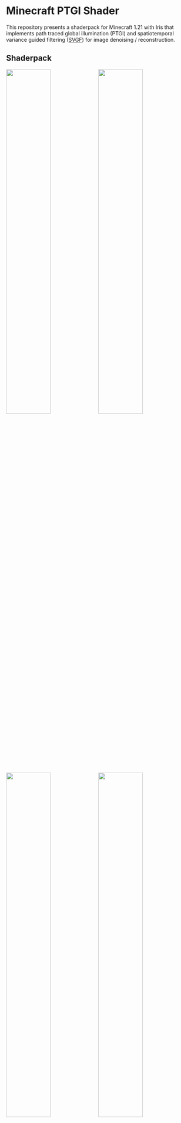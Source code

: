 # Minecraft PTGI Shader

This repository presents a shaderpack for Minecraft 1.21 with Iris that implements path traced global illumination (PTGI) and spatiotemporal variance guided filtering ([SVGF](https://research.nvidia.com/publication/2017-07_spatiotemporal-variance-guided-filtering-real-time-reconstruction-path-traced)) for image denoising / reconstruction.

## Shaderpack
<p float="left">
  <img src="res/showoff/1.png" width="49%"/>
  <img src="res/showoff/2.png" width="49%"/>
  <img src="res/showoff/3.png" width="49%"/>
  <img src="res/showoff/4.png" width="49%"/>
  <img src="res/showoff/5.png" width="49%"/>
  <img src="res/showoff/6.png" width="49%"/>
  <img src="res/showoff/7.png" width="49%"/>
  <img src="res/showoff/8.png" width="49%"/>
  <img src="res/showoff/9.png" width="49%"/>
  <img src="res/showoff/10.png" width="49%"/>
  <img src="res/showoff/11.png" width="49%"/>
  <img src="res/showoff/12.png" width="49%"/>
</p>

## Before/After
<p float="left">
  <img src="res/compare/1.png" width="49%"/>
  <img src="res/compare/2.png" width="49%"/>
  <img src="res/compare/3.png" width="49%"/>
  <img src="res/compare/4.png" width="49%"/>
  <img src="res/compare/5.png" width="49%"/>
  <img src="res/compare/6.png" width="49%"/>
  <img src="res/compare/7.png" width="49%"/>
  <img src="res/compare/8.png" width="49%"/>
  <img src="res/compare/9.png" width="49%"/>
  <img src="res/compare/10.png" width="49%"/>
  <img src="res/compare/11.png" width="49%"/>
  <img src="res/compare/12.png" width="49%"/>
  <img src="res/compare/13.png" width="49%"/>
  <img src="res/compare/14.png" width="49%"/>
  <img src="res/compare/15.png" width="49%"/>
  <img src="res/compare/16.png" width="49%"/>
</p>

## Features
- Path traced global illumination (PTGI)
- Spatiotemporal variance guided filtering (SVGF)
- Temporal Anti-Aliasing (TAA)
- Temporal reprojection & motion buffers
- Upscaling
- Motion blur
- Sky
- Volumetric clouds
- Day/night cycle
- Bloom
- Weather and raining
- Animated vegetation
- Color grading
- Tonemapping
- Gamma correction

## TODO
This shader is not finished but may be of use to anyone who wants to grab parts of the pipeline for their own project or enhance the visuals of this shader.

- Better TAA with motion buffers
- Increase ray tracer performance / efficiency (e.g. MIS)

The shader contains multiple bugs and exhibits weird behavior sometimes especially when there is little light which makes the denoiser go crazy and flicker the pixels. Level of details could improve issues when you look far away and the blocks flicker because of aliasing in the ray buffer. The brute force way to solve this issue is increasing the number of rays. Another weird bug happens when travelling far away from the spawn (0, 0, 0), the blocks become dark, I have no idea why, but it comes from the path tracer, very likely the position buffer. You can run the shader with 1 sample per pixel (1 SPP) and 2 bouces for the cost of flickering at grazing angles and on farway blocks. 6 SPP and 4 bounces create a very clean result with almost no noise visible.

## How it works
The main feature of this shaderpack is path tracing global illumination which computes lighting in a realistic way by tracing rays through the scene and bouncing them until they hit a light source. This shader shows a hybrid renderer based on OpenGL. In order to keep world data around for path tracing I use voxelization by hijacking the shadow pass to compute a voxel map that stores the 3D world blocks into a 2D texture using uniform grids. We can ray trace this texture later in the pipeline at shading time in fullscreen passes. In order to smooth path tracing results, SVGF helps reduce noise by filtering across space and time the global illumination buffer (ray traced results without albedo / textures) to output a smooth image. TAA is used at the end of the pipeline to remove unwanted aliasing artifacts near the edges.

## Installation
- Install [Iris here](https://www.irisshaders.dev/)
- Go to ```.minecraft``` folder
- Place the shaderpack inside the folder ```shaderpacks```

## Requirements
- Iris
- Minecraft 1.21
- NVIDIA GPU

You do not need a RTX graphics card to run this shader. Feel free to take this shader or part of it for use in your projects. This shaderpack does not work on Apple Silicon MacBooks because geometry shaders are not supported.

## Credits
This shader has been heavily inspired by Sonic Ether's video on path traced global illumination for SEUS in Minecraft. However, this shaderpack does not borrow any code line from the SEUS shader.

[![SEUS PTGI](https://img.youtube.com/vi/7MV26bOSAyk/0.jpg)](https://www.youtube.com/watch?v=7MV26bOSAyk "SEUS PTGI in Minecraft")

I would also like to thank [coolq1000](https://github.com/coolq1000) without whom this shader would have never existed.

### Code
- [Clouds](https://www.shadertoy.com/view/MdGfzh)
- [SVGF](https://research.nvidia.com/publication/2017-07_spatiotemporal-variance-guided-filtering-real-time-reconstruction-path-traced)
- [Voxelization](https://github.com/coolq1000/vx-simple) 
- [Bloom](https://www.shadertoy.com/view/lsBfRc)
- [TAA](https://modrinth.com/shader/taa)
- [TAA](https://modrinth.com/shader/vanillaa)
- [Motion Blur](https://modrinth.com/shader/motion-blur-fx)
- [Waving Plants](https://www.9minecraft.net/waving-plants-shaders-mod/)

### Maps
- [Epic Medieval Town](https://www.9minecraft.net/epic-medieval-town-map/#Epic_Medieval_Town_Map_1214_1201_Download_Links)
- [Epic Moutain Village](https://www.9minecraft.net/epic-mountain-village-map/#Epic_Mountain_Village_Map_1214_1201_Download_Links)
- [The Merchant Pass](https://www.9minecraft.net/the-merchants-pass-map/#The_Merchants_Pass_Map_1214_1201_Download_Links)
- [Survival Island](https://www.9minecraft.net/survival-island-map-2/#Survival_Island_Map_1214_1201_Download_Links)
- [Jungle Village](https://www.9minecraft.net/custom-jungle-village-map/#Custom_Jungle_Village_Map_1211_1201_Download_Links)
- [Tiny Palm Island](https://www.9minecraft.net/tiny-palm-island-map/#Tiny_Palm_Island_Map_1214_1201_Download_Links)

### Packs
- [Cotterie Craft](https://www.9minecraft.net/coterie-craft-resource-pack/)